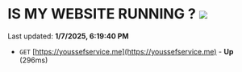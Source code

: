 # IS MY WEBSITE RUNNING ? [![](https://img.shields.io/static/v1?label=Sponsor&message=%E2%9D%A4&logo=GitHub&color=%23fe8e86)](https://github.com/sponsors/Youssef-Lehmam)

Last updated: **1/7/2025, 6:19:40 PM**

- `GET` [https://youssefservice.me](https://youssefservice.me) - **Up** (296ms)
